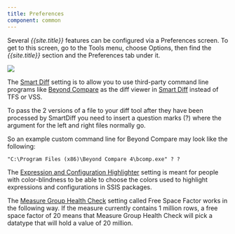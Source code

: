 ```yaml
---
title: Preferences
component: common
---
```


Several *{{site.title}}* features can be configured via a Preferences screen. To get to this screen, go to the Tools menu, choose Options, then find the *{{site.title}}* section and the Preferences tab under it.

![](Preferences_Preferences.png)

The [Smart Diff](../SmartDiff) setting is to allow you to use third-party command line programs like [Beyond Compare](http://www.scootersoftware.com) as the diff viewer in [Smart Diff](../SmartDiff) instead of TFS or VSS.

To pass the 2 versions of a file to your diff tool after they have been processed by SmartDiff you need to insert a question marks (?) where the argument for the left and right files normally go.

So an example custom command line for Beyond Compare may look like the following:

```
"C:\Program Files (x86)\Beyond Compare 4\bcomp.exe" ? ?
```

The [Expression and Configuration Highlighter](../ExpressionandConfigurationHighlighter) setting is meant for people with color-blindness to be able to choose the colors used to highlight expressions and configurations in SSIS packages.

The [Measure Group Health Check](../MeasureGroupHealthCheck) setting called Free Space Factor works in the following way. If the measure currently contains 1 million rows, a free space factor of 20 means that Measure Group Health Check will pick a datatype that will hold a value of 20 million.